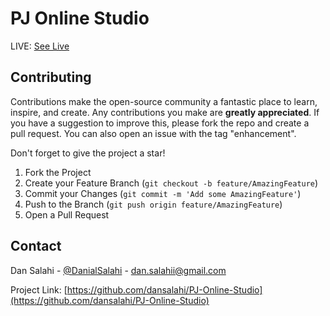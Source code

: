 # PJ Online Studio
LIVE: [See Live ](https://dansalahi.github.io/PJ-Online-Studio/)

## Contributing
Contributions make the open-source community a fantastic place to learn, inspire, and create. Any contributions you make are **greatly appreciated**.
If you have a suggestion to improve this, please fork the repo and create a pull request. You can also open an issue with the tag "enhancement".

Don't forget to give the project a star!

1. Fork the Project
2. Create your Feature Branch (`git checkout -b feature/AmazingFeature`)
3. Commit your Changes (`git commit -m 'Add some AmazingFeature'`)
4. Push to the Branch (`git push origin feature/AmazingFeature`)
5. Open a Pull Request

## Contact

Dan Salahi - [@DanialSalahi](https://twitter.com/DanialSalahi) - dan.salahii@gmail.com

Project Link: [https://github.com/dansalahi/PJ-Online-Studio](https://github.com/dansalahi/PJ-Online-Studio)
